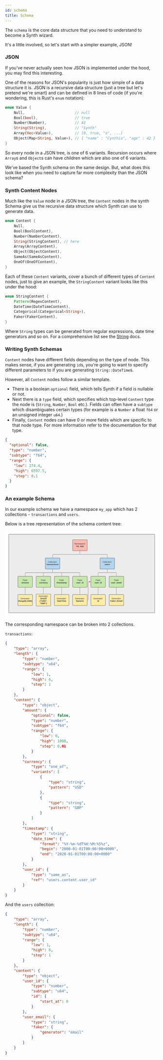 ```yaml
---
id: schema
title: Schema
---
```


The `schema` is the core data structure that you need to understand to become a Synth wizard.

It's a little involved, so let's start with a simpler example, JSON!

### JSON

If you've never actually seen how JSON is implemented under the hood, you may find this interesting.

One of the reasons for JSON's popularity is just how simple of a data structure it is. JSON is a recursive data structure (just a tree but let's pretend we're smart) and can be defined in 8 lines of code (if you're wondering, this is Rust's `enum` notation):

```rust
enum Value {
    Null,                       // null
    Bool(bool),                 // true
    Number(Number),             // 42
    String(String),             // "Synth"
    Array(Vec<Value>),          // [0, true, "a", ...]
    Object(Map<String, Value>), // { "name" : "Cynthia", "age" : 42 }
}
```

So every node in a JSON tree, is one of 6 variants. Recursion occurs where `Array`s and `Object`s can have children which are also one of 6 variants.

We've based the Synth schema on the same design. But, what does this look like when you need to capture far more complexity than the JSON schema?


### Synth Content Nodes

Much like the `Value` node in a JSON tree, the `Content` nodes in the synth Schema give us the recursive data structure which Synth can use to generate data.

```rust
enum Content {
    Null,
    Bool(BoolContent),
    Number(NumberContent),
    String(StringContent), // here
    Array(ArrayContent),
    Object(ObjectContent),
    SameAs(SameAsContent),
    OneOf(OneOfContent),
}
``` 

Each of these `Content` variants, cover a bunch of different types of `Content` nodes, just to give an example, the `StringContent` variant looks like this under the hood:

```rust
enum StringContent {
    Pattern(RegexContent),
    DateTime(DateTimeContent),
    Categorical(Categorical<String>),
    Faker(FakerContent),
}
```

Where `String` types can be generated from regular expressions, date time generators and so on. For a comprehensive list see the [String](content/string.md) docs.

### Writing Synth Schemas

`Content` nodes have different fields depending on the type of node. This makes sense, if you are generating `id`s, you're going to want to specify different parameters to if you are generating `String::DateTime`s.

However, all `Content` nodes follow a similar template.

- There is a boolean `optional` field, which tells Synth if a field is nullable or not.
- Next there is a `type` field, which specifies which top-level `Content` type the node is (`String`, `Number`, `Bool` etc.). Fields can often have a `subtype` which disambiguates certain types (for example is a `Number` a float `f64` or an unsigned integer `u64`.)
- Finally, `Content` nodes can have 0 or more fields which are specific to that node type. For more information refer to the documentation for that type.

```json
{
  "optional": false,
  "type": "number",
  "subtype": "f64",
  "range": {
    "low": 274.4,
    "high": 6597.5,
    "step": 0.1
  }
}
```

### An example Schema

In our example schema we have a namespace `my_app` which has 2 collections - `transactions` and `users`.

Below is a tree representation of the schema content tree:

![An example schema](img/schema_overview.png)

The corresponding namespace can be broken into 2 collections.

`transactions`:

```json
{
    "type": "array",
    "length": {
        "type": "number",
        "subtype": "u64",
        "range": {
            "low": 1,
            "high": 6,
            "step": 1
        }
    },
    "content": {
        "type": "object",
        "amount": {
            "optional": false,
            "type": "number",
            "subtype": "f64",
            "range": {
                "low": 0,
                "high": 1000,
                "step": 0.01
            }
        },
        "currency": {
            "type": "one_of",
            "variants": [
                {
                    "type": "string",
                    "pattern": "USD"
                },
                {
                    "type": "string",
                    "pattern": "GBP"
                }
            ]
        },
        "timestamp": {
            "type": "string",
            "date_time": {
                "format": "%Y-%m-%dT%H:%M:%S%z",
                "begin": "2000-01-01T00:00:00+0000",
                "end": "2020-01-01T00:00:00+0000"
            }
        },
        "user_id": {
            "type": "same_as",
            "ref": "users.content.user_id"
        }
    }
}
```

And the `users` collection:

```json
{
    "type": "array",
    "length": {
        "type": "number",
        "subtype": "u64",
        "range": {
            "low": 1,
            "high": 6,
            "step": 1
        }
    },
    "content": {
        "type": "object",
        "user_id": {
            "type": "number",
            "subtype": "u64",
            "id": {
                "start_at": 0
            }
        },
        "user_email": {
            "type": "string",
            "faker": {
                "generator": "email"
            }
        }
    }
}
```
